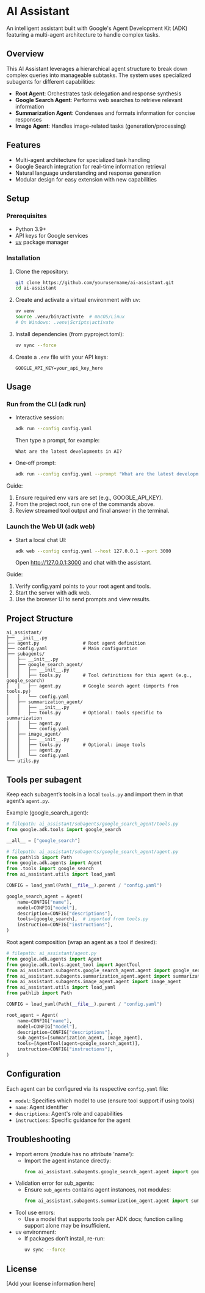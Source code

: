 # AI Assistant

An intelligent assistant built with Google's Agent Development Kit (ADK) featuring a multi-agent architecture to handle complex tasks.

## Overview

This AI Assistant leverages a hierarchical agent structure to break down complex queries into manageable subtasks. The system uses specialized subagents for different capabilities:

- **Root Agent**: Orchestrates task delegation and response synthesis
- **Google Search Agent**: Performs web searches to retrieve relevant information
- **Summarization Agent**: Condenses and formats information for concise responses
- **Image Agent**: Handles image-related tasks (generation/processing)

## Features

- Multi-agent architecture for specialized task handling
- Google Search integration for real-time information retrieval
- Natural language understanding and response generation
- Modular design for easy extension with new capabilities

## Setup

### Prerequisites

- Python 3.9+
- API keys for Google services
- [uv](https://github.com/astral-sh/uv) package manager

### Installation

1. Clone the repository:
   ```bash
   git clone https://github.com/yourusername/ai-assistant.git
   cd ai-assistant
   ```

2. Create and activate a virtual environment with uv:
   ```bash
   uv venv
   source .venv/bin/activate  # macOS/Linux
   # On Windows: .venv\Scripts\activate
   ```

3. Install dependencies (from pyproject.toml):
   ```bash
   uv sync --force
   ```

4. Create a `.env` file with your API keys:
   ```
   GOOGLE_API_KEY=your_api_key_here
   ```

## Usage

### Run from the CLI (adk run)

- Interactive session:
    ```bash
    adk run --config config.yaml
    ```
    Then type a prompt, for example:
    ```
    What are the latest developments in AI?
    ```

- One‑off prompt:
    ```bash
    adk run --config config.yaml --prompt "What are the latest developments in AI?"
    ```

Guide:
1) Ensure required env vars are set (e.g., GOOGLE_API_KEY).
2) From the project root, run one of the commands above.
3) Review streamed tool output and final answer in the terminal.

### Launch the Web UI (adk web)

- Start a local chat UI:
    ```bash
    adk web --config config.yaml --host 127.0.0.1 --port 3000
    ```
    Open http://127.0.0.1:3000 and chat with the assistant.

Guide:
1) Verify config.yaml points to your root agent and tools.
2) Start the server with adk web.
3) Use the browser UI to send prompts and view results.

## Project Structure

```
ai_assistant/
├── __init__.py
├── agent.py                # Root agent definition
├── config.yaml             # Main configuration
├── subagents/
│   ├── __init__.py
│   ├── google_search_agent/
│   │   ├── __init__.py
│   │   ├── tools.py        # Tool definitions for this agent (e.g., google_search)
│   │   ├── agent.py        # Google search agent (imports from tools.py)
│   │   └── config.yaml
│   ├── summarization_agent/
│   │   ├── __init__.py
│   │   ├── tools.py        # Optional: tools specific to summarization
│   │   ├── agent.py
│   │   └── config.yaml
│   ├── image_agent/
│   │   ├── __init__.py
│   │   ├── tools.py        # Optional: image tools
│   │   ├── agent.py
│   │   └── config.yaml
└── utils.py
```

## Tools per subagent

Keep each subagent’s tools in a local `tools.py` and import them in that agent’s `agent.py`.

Example (google_search_agent):

```python
# filepath: ai_assistant/subagents/google_search_agent/tools.py
from google.adk.tools import google_search

__all__ = ["google_search"]
```

```python
# filepath: ai_assistant/subagents/google_search_agent/agent.py
from pathlib import Path
from google.adk.agents import Agent
from .tools import google_search
from ai_assistant.utils import load_yaml

CONFIG = load_yaml(Path(__file__).parent / "config.yaml")

google_search_agent = Agent(
    name=CONFIG["name"],
    model=CONFIG["model"],
    description=CONFIG["descriptions"],
    tools=[google_search],  # imported from tools.py
    instruction=CONFIG["instructions"],
)
```

Root agent composition (wrap an agent as a tool if desired):

```python
# filepath: ai_assistant/agent.py
from google.adk.agents import Agent
from google.adk.tools.agent_tool import AgentTool
from ai_assistant.subagents.google_search_agent.agent import google_search_agent
from ai_assistant.subagents.summarization_agent.agent import summarization_agent
from ai_assistant.subagents.image_agent.agent import image_agent
from ai_assistant.utils import load_yaml
from pathlib import Path

CONFIG = load_yaml(Path(__file__).parent / "config.yaml")

root_agent = Agent(
    name=CONFIG["name"],
    model=CONFIG["model"],
    description=CONFIG["descriptions"],
    sub_agents=[summarization_agent, image_agent],
    tools=[AgentTool(agent=google_search_agent)],
    instruction=CONFIG["instructions"],
)
```

## Configuration

Each agent can be configured via its respective `config.yaml` file:

- `model`: Specifies which model to use (ensure tool support if using tools)
- `name`: Agent identifier
- `descriptions`: Agent's role and capabilities
- `instructions`: Specific guidance for the agent

## Troubleshooting

- Import errors (module has no attribute 'name'):
  - Import the agent instance directly:
    ```python
    from ai_assistant.subagents.google_search_agent.agent import google_search_agent
    ```
- Validation error for sub_agents:
  - Ensure `sub_agents` contains agent instances, not modules:
    ```python
    from ai_assistant.subagents.summarization_agent.agent import summarization_agent
    ```
- Tool use errors:
  - Use a model that supports tools per ADK docs; function calling support alone may be insufficient.
- uv environment:
  - If packages don’t install, re-run:
    ```bash
    uv sync --force
    ```

## License

[Add your license information here]